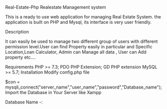 Real-Estate-Php
Realestate Management system

This is a ready to use web application for managing Real Estate System. the application is built on PHP and Mysql, its interface is very user friendly.

Description

It can easily be used to manage two different group of users with different permission level.User can find Property easily in particular and Specific Location,Loan Calculator, Admin can Manage all data , User can Add property etc....

Requirements
PHP >= 7.3;
PDO PHP Extension;
GD PHP extension
MySQL >= 5.7;
Installation
Modify config.php file

$con = mysqli_connect("server_name","user_name","password","Database_name");
Import the Database in Your Server like Xampp

Database Name -: 
